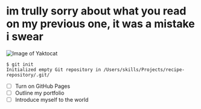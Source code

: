 # im trully sorry about what you read on my previous one, it was a mistake i swear
![Image of Yaktocat](https://octodex.github.com/images/yaktocat.png)
```
$ git init
Initialized empty Git repository in /Users/skills/Projects/recipe-repository/.git/
```
- [ ] Turn on GitHub Pages
- [ ] Outline my portfolio
- [ ] Introduce myself to the world
